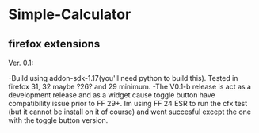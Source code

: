 Simple-Calculator
=================

firefox extensions
------------------
Ver. 0.1:
	
-Build using addon-sdk-1.17(you'll need python to build this). Tested in firefox 31, 32 maybe ?26? and 29 minimum.
-The V0.1-b release is act as a development release and as a widget cause toggle button have compatibility issue prior to FF 29+. Im using FF 24 ESR to run the 	cfx test
(but it cannot be install on it of course) and went succesful except the one with the toggle button version.
